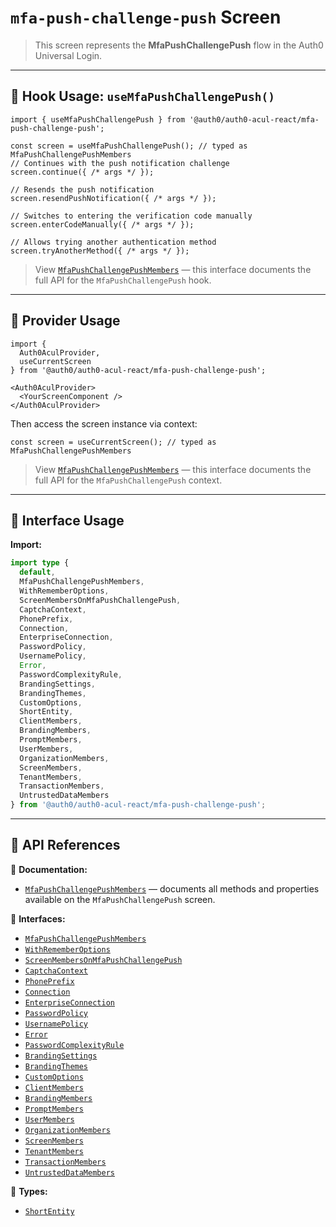 # `mfa-push-challenge-push` Screen

> This screen represents the **MfaPushChallengePush** flow in the Auth0 Universal Login.

---

## 🔹 Hook Usage: `useMfaPushChallengePush()`

```tsx
import { useMfaPushChallengePush } from '@auth0/auth0-acul-react/mfa-push-challenge-push';

const screen = useMfaPushChallengePush(); // typed as MfaPushChallengePushMembers
// Continues with the push notification challenge
screen.continue({ /* args */ });

// Resends the push notification
screen.resendPushNotification({ /* args */ });

// Switches to entering the verification code manually
screen.enterCodeManually({ /* args */ });

// Allows trying another authentication method
screen.tryAnotherMethod({ /* args */ });
```

> View [`MfaPushChallengePushMembers`](https://auth0.github.io/universal-login/interfaces/Classes.MfaPushChallengePushMembers.html) — this interface documents the full API for the `MfaPushChallengePush` hook.

---

## 🔹 Provider Usage

```tsx
import {
  Auth0AculProvider,
  useCurrentScreen
} from '@auth0/auth0-acul-react/mfa-push-challenge-push';

<Auth0AculProvider>
  <YourScreenComponent />
</Auth0AculProvider>
```

Then access the screen instance via context:

```tsx
const screen = useCurrentScreen(); // typed as MfaPushChallengePushMembers
```

> View [`MfaPushChallengePushMembers`](https://auth0.github.io/universal-login/interfaces/Classes.MfaPushChallengePushMembers.html) — this interface documents the full API for the `MfaPushChallengePush` context.

---

## 🔹 Interface Usage

**Import:**

```ts
import type {
  default,
  MfaPushChallengePushMembers,
  WithRememberOptions,
  ScreenMembersOnMfaPushChallengePush,
  CaptchaContext,
  PhonePrefix,
  Connection,
  EnterpriseConnection,
  PasswordPolicy,
  UsernamePolicy,
  Error,
  PasswordComplexityRule,
  BrandingSettings,
  BrandingThemes,
  CustomOptions,
  ShortEntity,
  ClientMembers,
  BrandingMembers,
  PromptMembers,
  UserMembers,
  OrganizationMembers,
  ScreenMembers,
  TenantMembers,
  TransactionMembers,
  UntrustedDataMembers
} from '@auth0/auth0-acul-react/mfa-push-challenge-push';
```

---

## 🔸 API References

📝 **Documentation:**  
- [`MfaPushChallengePushMembers`](https://auth0.github.io/universal-login/interfaces/Classes.MfaPushChallengePushMembers.html) — documents all methods and properties available on the `MfaPushChallengePush` screen.

📃 **Interfaces:**
- [`MfaPushChallengePushMembers`](https://auth0.github.io/universal-login/interfaces/Classes.MfaPushChallengePushMembers.html)
- [`WithRememberOptions`](https://auth0.github.io/universal-login/interfaces/Classes.WithRememberOptions.html)
- [`ScreenMembersOnMfaPushChallengePush`](https://auth0.github.io/universal-login/interfaces/Classes.ScreenMembersOnMfaPushChallengePush.html)
- [`CaptchaContext`](https://auth0.github.io/universal-login/interfaces/Classes.CaptchaContext.html)
- [`PhonePrefix`](https://auth0.github.io/universal-login/interfaces/Classes.PhonePrefix.html)
- [`Connection`](https://auth0.github.io/universal-login/interfaces/Classes.Connection.html)
- [`EnterpriseConnection`](https://auth0.github.io/universal-login/interfaces/Classes.EnterpriseConnection.html)
- [`PasswordPolicy`](https://auth0.github.io/universal-login/interfaces/Classes.PasswordPolicy.html)
- [`UsernamePolicy`](https://auth0.github.io/universal-login/interfaces/Classes.UsernamePolicy.html)
- [`Error`](https://auth0.github.io/universal-login/interfaces/Classes.Error.html)
- [`PasswordComplexityRule`](https://auth0.github.io/universal-login/interfaces/Classes.PasswordComplexityRule.html)
- [`BrandingSettings`](https://auth0.github.io/universal-login/interfaces/Classes.BrandingSettings.html)
- [`BrandingThemes`](https://auth0.github.io/universal-login/interfaces/Classes.BrandingThemes.html)
- [`CustomOptions`](https://auth0.github.io/universal-login/interfaces/Classes.CustomOptions.html)
- [`ClientMembers`](https://auth0.github.io/universal-login/interfaces/Classes.ClientMembers.html)
- [`BrandingMembers`](https://auth0.github.io/universal-login/interfaces/Classes.BrandingMembers.html)
- [`PromptMembers`](https://auth0.github.io/universal-login/interfaces/Classes.PromptMembers.html)
- [`UserMembers`](https://auth0.github.io/universal-login/interfaces/Classes.UserMembers.html)
- [`OrganizationMembers`](https://auth0.github.io/universal-login/interfaces/Classes.OrganizationMembers.html)
- [`ScreenMembers`](https://auth0.github.io/universal-login/interfaces/Classes.ScreenMembers.html)
- [`TenantMembers`](https://auth0.github.io/universal-login/interfaces/Classes.TenantMembers.html)
- [`TransactionMembers`](https://auth0.github.io/universal-login/interfaces/Classes.TransactionMembers.html)
- [`UntrustedDataMembers`](https://auth0.github.io/universal-login/interfaces/Classes.UntrustedDataMembers.html)


📃 **Types:**
- [`ShortEntity`](https://auth0.github.io/universal-login/types/Classes.ShortEntity.html)
